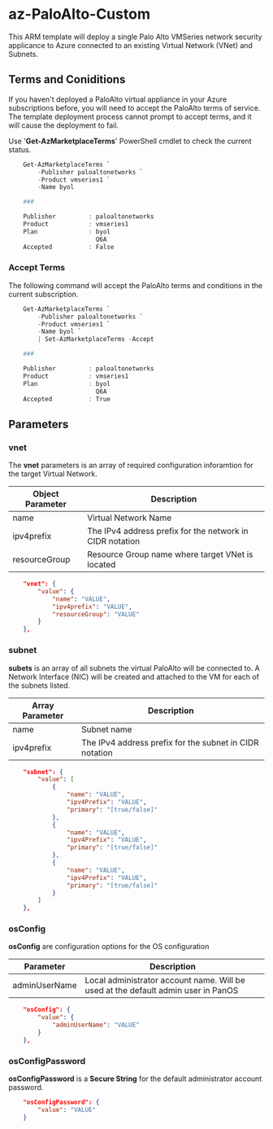 # az-PaloAlto-Custom

This ARM template will deploy a single Palo Alto VMSeries network security applicance to Azure connected to an existing Virtual Network (VNet) and Subnets. 


## Terms and Coniditions

If you haven't deployed a PaloAlto virtual appliance in your Azure subscriptions before, you will need to accept the PaloAlto terms of service. The template deployment process cannot prompt to accept terms, and it will cause the deployment to fail.

Use '**Get-AzMarketplaceTerms**' PowerShell cmdlet to check the current status. 

```powershell
    Get-AzMarketplaceTerms `
        -Publisher paloaltonetworks `
        -Product vmseries1 `
        -Name byol

    ###

    Publisher         : paloaltonetworks
    Product           : vmseries1
    Plan              : byol
                        Q6A
    Accepted          : False

```
### Accept Terms

The following command will accept the PaloAlto terms and conditions in the current subscription.

```powershell
    Get-AzMarketplaceTerms `
        -Publisher paloaltonetworks `
        -Product vmseries1 `
        -Name byol `
        | Set-AzMarketplaceTerms -Accept

    ###

    Publisher         : paloaltonetworks
    Product           : vmseries1
    Plan              : byol
                        Q6A
    Accepted          : True

```

## Parameters

### vnet

The **vnet** parameters is an array of required configuration inforamtion for the target Virtual Network. 

|Object Parameter|Description|
|---|---|
|name|Virtual Network Name|
|ipv4prefix|The IPv4 address prefix for the network in CIDR notation|
|resourceGroup|Resource Group name where target VNet is located


```json
    "vnet": {
        "value": {
            "name": "VALUE",
            "ipv4prefix": "VALUE",
            "resourceGroup": "VALUE"
        }
    },
```

### subnet

**subets** is an array of all subnets the virtual PaloAlto will be connected to. A Network Interface (NIC) will be created and attached to the VM for each of the subnets listed. 

|Array Parameter|Description|
|---|---|
|name|Subnet name|
|ipv4prefix|The IPv4 address prefix for the subnet in CIDR notation|


```json
    "subnet": {
        "value": [
            {
                "name": "VALUE",
                "ipv4Prefix": "VALUE",
                "primary": "[true/false]"
            },
            {
                "name": "VALUE",
                "ipv4Prefix": "VALUE",
                "primary": "[true/false]"
            },
            {
                "name": "VALUE",
                "ipv4Prefix": "VALUE",
                "primary": "[true/false]"
            }                                
        ]
    },
```

### osConfig

**osConfig** are configuration options for the OS configuration

|Parameter|Description|
|---|---|
|adminUserName|Local administrator account name. Will be used at the default admin user in PanOS

```json
    "osConfig": {
        "value": {
            "adminUserName": "VALUE"
        }
    },
```

### osConfigPassword

**osConfigPassword** is a **Secure String** for the default administrator account password. 

```json 
    "osConfigPassword": {
        "value": "VALUE"
    }
```